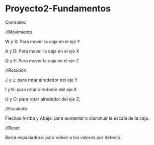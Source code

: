 # Proyecto2-Fundamentos

Controles:

//Movimiento

W y S: Para mover la caja en el eje Y

A y D: Para mover la caja en el eje X

Q y E: Para mover la caja en el eje Z

//Rotación

J y L: para rotar alrededor del eje Y

I y K: para rotar alrededor del eje X

U y O: para rotar alrededor del eje Z;

//Escalado

Flechas Arriba y Abajo: para aumentar o disminuir la escala de la caja.

//Reset

Barra espaciadora: para volver a los valores por defecto.





